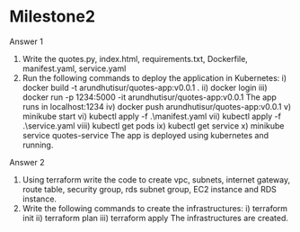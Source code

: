 # Milestone2
Answer 1
1. Write the quotes.py, index.html, requirements.txt, Dockerfile, manifest.yaml, service.yaml
2. Run the following commands to deploy the application in Kubernetes:
i) docker build -t arundhutisur/quotes-app:v0.0.1 .
ii) docker login
iii) docker run -p 1234:5000 -it arundhutisur/quotes-app:v0.0.1
The app runs in localhost:1234
iv) docker push arundhutisur/quotes-app:v0.0.1
v) minikube start
vi) kubectl apply -f .\manifest.yaml
vii) kubectl apply -f .\service.yaml
viii) kubectl get pods
ix) kubectl get service
x) minikube service quotes-service
The app is deployed using kubernetes and running.

Answer 2
1. Using terraform write the code to create vpc, subnets, internet gateway, route table, security group, rds subnet group, EC2 instance and RDS instance.
2. Write the following commands to create the infrastructures:
i) terraform init
ii) terraform plan
iii) terraform apply
The infrastructures are created.


